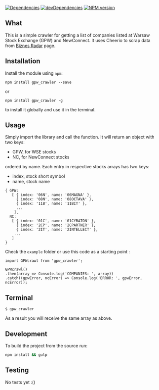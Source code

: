 [![Dependencies](https://david-dm.org/siemiatj/gpw_crawler.svg)](https://david-dm.org/siemiatj/gpw_crawler)
[![devDependencies](https://david-dm.org/siemiatj/gpw_crawler/dev-status.svg)](https://david-dm.org/siemiatj/gpw_crawler#info=devDependencies&view=table)
[![NPM version](https://badge.fury.io/js/gpw_crawler.svg)](https://badge.fury.io/js/gpw_crawler.svg)

## What

This is a simple crawler for getting a list of companies listed at Warsaw Stock Exchange (GPW) and NewConnect. It uses Cheerio to scrap data from [Biznes Radar](http://biznesradar.pl) page.

## Installation

Install the module using `npm`:

```
npm install gpw_crawler --save
```

or

```
npm install gpw_crawler -g
```

to install it globally and use it in the terminal.

## Usage

Simply import the library and call the function. It will return an object with two keys:
* GPW, for WSE stocks
* NC, for NewConnect stocks

ordered by name. Each entry in respective stocks arrays has two keys:
* index, stock short symbol
* name, stock name

```
{ GPW: 
   [ { index: '06N', name: '06MAGNA' },
     { index: '08N', name: '08OCTAVA' },
     { index: '11B', name: '11BIT' },
     ...
    ],
  NC:
   [ { index: '01C', name: '01CYBATON' },
     { index: '2CP', name: '2CPARTNER' },
     { index: '2IT', name: '2INTELLECT' },
    ...
   ]
}
```

Check the `example` folder or use this code as a starting point :

```
import GPWcrawl from 'gpw_crawler';

GPWcrawl()
.then(array => Console.log('COMPANIES: ', array))
.catch((gpwError, ncError) => Console.log('ERROR: ', gpwError, ncError));
```

## Terminal

```
$ gpw_crawler
```

As a result you will receive the same array as above.

## Development

To build the project from the source run:

```bash
npm install && gulp
```

## Testing

No tests yet :()